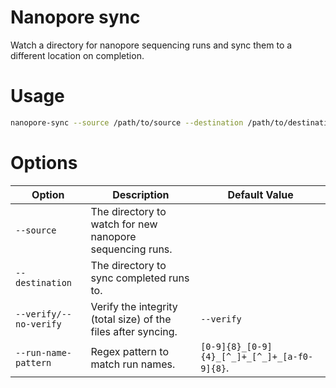 # Nanopore sync

Watch a directory for nanopore sequencing runs and sync them to a different location on completion.

# Usage

```bash
nanopore-sync --source /path/to/source --destination /path/to/destination
```

# Options

| Option                 | Description                                                   | Default Value                                |
|------------------------|---------------------------------------------------------------|----------------------------------------------|
| `--source`             | The directory to watch for new nanopore sequencing runs.      |                                              |
| `--destination`        | The directory to sync completed runs to.                      |                                              |
| `--verify/--no-verify` | Verify the integrity (total size) of the files after syncing. | `--verify`                                   |
| `--run-name-pattern`   | Regex pattern to match run names.                             | `[0-9]{8}_[0-9]{4}_[^_]+_[^_]+_[a-f0-9]{8}`. |